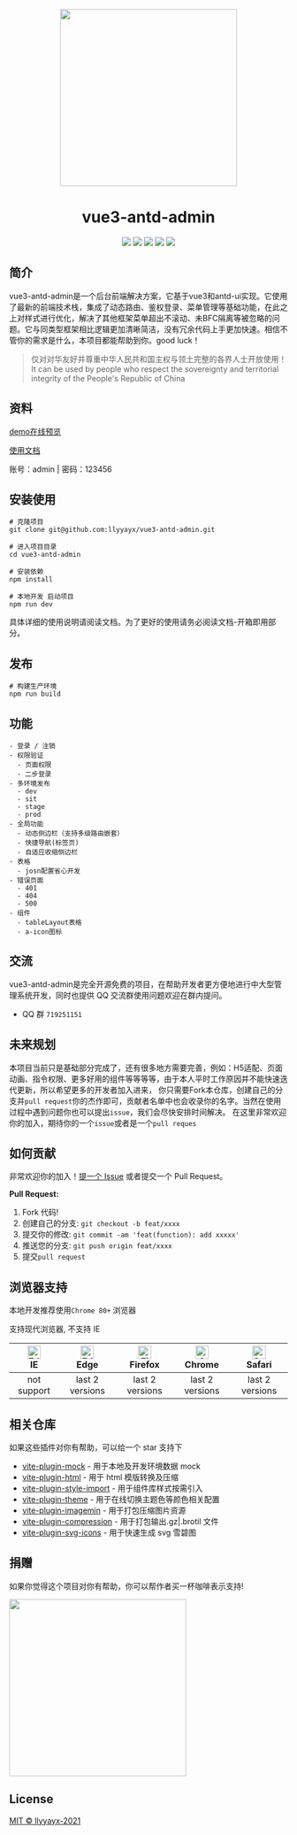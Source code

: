 <div align="center">
  <img width="320" src="http://www.lelebk.com/docs/img/logo.png">
</div>

<div align="center">
  <h1>vue3-antd-admin</h1>
<div>

<div align="center">
  <img src="https://img.shields.io/badge/vue-3.0.5-brightgreen.svg">
  <img src="https://img.shields.io/badge/ant--design-2.2.6-brightgreen.svg">
  <img src="https://img.shields.io/badge/build-rollup-brightgreen.svg">
  <img src="https://img.shields.io/badge/vite-2.4.0-brightgreen.svg">
  <img src="https://img.shields.io/badge/license-MIT-brightgreen.svg">
</div> 
  
<div align="left">
  <h2>简介</h2>
  <p>vue3-antd-admin是一个后台前端解决方案，它基于vue3和antd-ui实现。它使用了最新的前端技术栈，集成了动态路由、鉴权登录、菜单管理等基础功能，在此之上对样式进行优化，解决了其他框架菜单超出不滚动、未BFC隔离等被忽略的问题。它与同类型框架相比逻辑更加清晰简洁，没有冗余代码上手更加快速。相信不管你的需求是什么，本项目都能帮助到你。good luck！</p>
<div>
  
>仅对对华友好并尊重中华人民共和国主权与领土完整的各界人士开放使用！  
>It can be used by people who respect the sovereignty and territorial integrity of the People's Republic of China
  
<div align="left">
  <h2>资料</h2>
  <p><a href="http://www.lelebk.com/admin/" target="_blank">demo在线预览</a></p>
  <p><a href="http://www.lelebk.com/docs/" target="_blank">使用文档</a></p>
  <p>账号：admin | 密码：123456</p>
<div>

## 安装使用

```
# 克隆项目
git clone git@github.com:llyyayx/vue3-antd-admin.git

# 进入项目目录
cd vue3-antd-admin

# 安装依赖
npm install

# 本地开发 启动项目
npm run dev
```
具体详细的使用说明请阅读文档。为了更好的使用请务必阅读文档-开箱即用部分。
  
## 发布

```
# 构建生产环境
npm run build
```
  
## 功能

```
- 登录 / 注销
- 权限验证
  - 页面权限
  - 二步登录
- 多环境发布
  - dev
  - sit
  - stage
  - prod
- 全局功能
  - 动态侧边栏（支持多级路由嵌套）
  - 快捷导航(标签页)
  - 自适应收缩侧边栏
- 表格
  - josn配置省心开发
- 错误页面
  - 401
  - 404
  - 500
- 组件
  - tableLayout表格
  - a-icon图标
```

## 交流

vue3-antd-admin是完全开源免费的项目，在帮助开发者更方便地进行中大型管理系统开发，同时也提供 QQ 交流群使用问题欢迎在群内提问。

- QQ 群 `719251151`
  
## 未来规划

本项目当前只是基础部分完成了，还有很多地方需要完善，例如：H5适配、页面动画、指令权限、更多好用的组件等等等等，由于本人平时工作原因并不能快速迭代更新，所以希望更多的开发者加入进来，
你只需要Fork本仓库，创建自己的分支并`pull request`你的杰作即可，贡献者名单中也会收录你的名字。当然在使用过程中遇到问题你也可以提出`issue`，我们会尽快安排时间解决。
在这里非常欢迎你的加入，期待你的一个`issue`或者是一个`pull reques`

## 如何贡献

非常欢迎你的加入！[提一个 Issue](https://github.com/llyyayx/vue3-antd-admin/issues) 或者提交一个 Pull Request。

**Pull Request:**

1. Fork 代码!
2. 创建自己的分支: `git checkout -b feat/xxxx`
3. 提交你的修改: `git commit -am 'feat(function): add xxxxx'`
4. 推送您的分支: `git push origin feat/xxxx`
5. 提交`pull request`
  
## 浏览器支持

本地开发推荐使用`Chrome 80+` 浏览器

支持现代浏览器, 不支持 IE

| [<img src="https://raw.githubusercontent.com/alrra/browser-logos/master/src/edge/edge_48x48.png" alt=" Edge" width="24px" height="24px" />](http://godban.github.io/browsers-support-badges/)</br>IE | [<img src="https://raw.githubusercontent.com/alrra/browser-logos/master/src/edge/edge_48x48.png" alt=" Edge" width="24px" height="24px" />](http://godban.github.io/browsers-support-badges/)</br>Edge | [<img src="https://raw.githubusercontent.com/alrra/browser-logos/master/src/firefox/firefox_48x48.png" alt="Firefox" width="24px" height="24px" />](http://godban.github.io/browsers-support-badges/)</br>Firefox | [<img src="https://raw.githubusercontent.com/alrra/browser-logos/master/src/chrome/chrome_48x48.png" alt="Chrome" width="24px" height="24px" />](http://godban.github.io/browsers-support-badges/)</br>Chrome | [<img src="https://raw.githubusercontent.com/alrra/browser-logos/master/src/safari/safari_48x48.png" alt="Safari" width="24px" height="24px" />](http://godban.github.io/browsers-support-badges/)</br>Safari |
| :-: | :-: | :-: | :-: | :-: |
| not support | last 2 versions | last 2 versions | last 2 versions | last 2 versions |

## 相关仓库

如果这些插件对你有帮助，可以给一个 star 支持下

- [vite-plugin-mock](https://github.com/anncwb/vite-plugin-mock) - 用于本地及开发环境数据 mock
- [vite-plugin-html](https://github.com/anncwb/vite-plugin-html) - 用于 html 模版转换及压缩
- [vite-plugin-style-import](https://github.com/anncwb/vite-plugin-style-import) - 用于组件库样式按需引入
- [vite-plugin-theme](https://github.com/anncwb/vite-plugin-theme) - 用于在线切换主题色等颜色相关配置
- [vite-plugin-imagemin](https://github.com/anncwb/vite-plugin-imagemin) - 用于打包压缩图片资源
- [vite-plugin-compression](https://github.com/anncwb/vite-plugin-compression) - 用于打包输出.gz|.brotil 文件
- [vite-plugin-svg-icons](https://github.com/anncwb/vite-plugin-svg-icons) - 用于快速生成 svg 雪碧图
  
 ## 捐赠

如果你觉得这个项目对你有帮助，你可以帮作者买一杯咖啡表示支持!

<img width="320" src="http://www.lelebk.com/docs/img/zsm.jpg">

## License

[MIT © llyyayx-2021](./LICENSE)